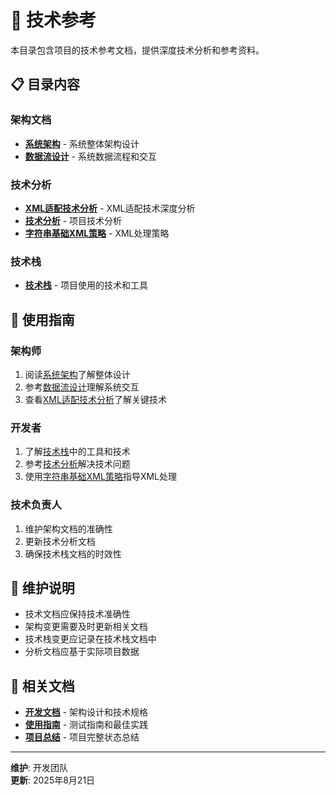 # 🔧 技术参考

本目录包含项目的技术参考文档，提供深度技术分析和参考资料。

## 📋 目录内容

### 架构文档
- **[系统架构](architecture.md)** - 系统整体架构设计
- **[数据流设计](data-flow.md)** - 系统数据流程和交互

### 技术分析
- **[XML适配技术分析](XML_Adaptation_Technical_Analysis.md)** - XML适配技术深度分析
- **[技术分析](tech-analysis.md)** - 项目技术分析
- **[字符串基础XML策略](STRING_BASED_XML_STRATEGY.md)** - XML处理策略

### 技术栈
- **[技术栈](tech-stack.md)** - 项目使用的技术和工具

## 🎯 使用指南

### 架构师
1. 阅读[系统架构](architecture.md)了解整体设计
2. 参考[数据流设计](data-flow.md)理解系统交互
3. 查看[XML适配技术分析](XML_Adaptation_Technical_Analysis.md)了解关键技术

### 开发者
1. 了解[技术栈](tech-stack.md)中的工具和技术
2. 参考[技术分析](tech-analysis.md)解决技术问题
3. 使用[字符串基础XML策略](STRING_BASED_XML_STRATEGY.md)指导XML处理

### 技术负责人
1. 维护架构文档的准确性
2. 更新技术分析文档
3. 确保技术栈文档的时效性

## 📝 维护说明

- 技术文档应保持技术准确性
- 架构变更需要及时更新相关文档
- 技术栈变更应记录在技术栈文档中
- 分析文档应基于实际项目数据

## 🔗 相关文档

- **[开发文档](../development/)** - 架构设计和技术规格
- **[使用指南](../guides/)** - 测试指南和最佳实践
- **[项目总结](../PROJECT_FINAL_SUMMARY.md)** - 项目完整状态总结

---
**维护**: 开发团队  
**更新**: 2025年8月21日